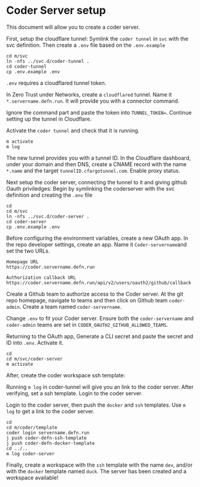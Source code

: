 # Coder Server setup
This document will allow you to create a coder server.

First, setup the cloudflare tunnel:
Symlink the `coder tunnel` in `svc` with the svc definition. Then create a `.env` file based on the `.env.example`

```
cd m/svc
ln -nfs ../svc.d/coder-tunnel .
cd coder-tunnel
cp .env.example .env
```

`.env` requires a cloudflared tunnel token. 

In Zero Trust under Networks, create a `cloudflared` tunnel. Name it `*.servername.defn.run`. It will provide you with a connector command.

Ignore the command part and paste the token into `TUNNEL_TOKEN=`. Continue setting up the tunnel in Cloudflare.


Activate the `coder tunnel` and check that it is running.
```
m activate 
m log
```

The new tunnel provides you with a tunnel ID. In the Cloudflare dashboard, under your domain and then DNS, create a CNAME record with the name `*.name` and the target `tunnelID.cfargotunnel.com`. Enable proxy status.

Next setup the coder server, connecting the tunnel to it and giving github Oauth priviledges:
Begin by symlinking the coderserver with the svc definition and creating the `.env` file
```
cd 
cd m/svc
ln -nfs ../svc.d/coder-server .
cd coder-server
cp .env.example .env
```

Before configuring the environment variables, create a new OAuth app. In the repo developer settings, create an app.  Name it `Coder-servername`and set the two URLs.
```
Homepage URL
https://coder.servername.defn.run

Authorization callback URL
https://coder.servername.defn.run/api/v2/users/oauth2/github/callback
```

Create a Github team to authorize access to the Coder server. At the git repo homepage, navigate to teams and then click on Github team `coder-admin`. Create a team named `coder-servername`.

Change `.env` to fit your Coder server. Ensure both the `coder-servername` and `coder-admin` teams are set in `CODER_OAUTH2_GITHUB_ALLOWED_TEAMS`.

Returning to the OAuth app, Generate a CLI secret and paste the secret and ID into `.env`.
Activate it.
```
cd
cd m/svc/coder-server
m activate
```


After, create the coder workspace ssh template:

Running `m log` in coder-tunnel will give you an link to the coder server. After verifying, set a ssh template. Login to the coder server.

Login to the coder server, then push the `docker` and `ssh` templates. Use `m log` to get a link to the coder server.
```
cd
cd m/coder/template
coder login servername.defn.run
j push coder-defn-ssh-template
j push coder-defn-docker-template
cd ../..
m log coder-server

```

Finally, create a workspace with the `ssh` template with the name `dev`, and/or with the `docker` template named `duck`. The server has been created and a workspace available!
